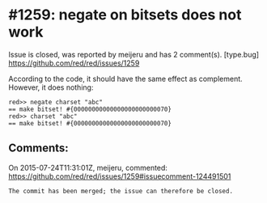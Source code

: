 
#1259: negate on bitsets does not work
================================================================================
Issue is closed, was reported by meijeru and has 2 comment(s).
[type.bug]
<https://github.com/red/red/issues/1259>

According to the code, it should have the same effect as complement. However, it does nothing:

```
red>> negate charset "abc"
== make bitset! #{00000000000000000000000070}
red>> charset "abc"
== make bitset! #{00000000000000000000000070}
```



Comments:
--------------------------------------------------------------------------------

On 2015-07-24T11:31:01Z, meijeru, commented:
<https://github.com/red/red/issues/1259#issuecomment-124491501>

    The commit has been merged; the issue can therefore be closed.

